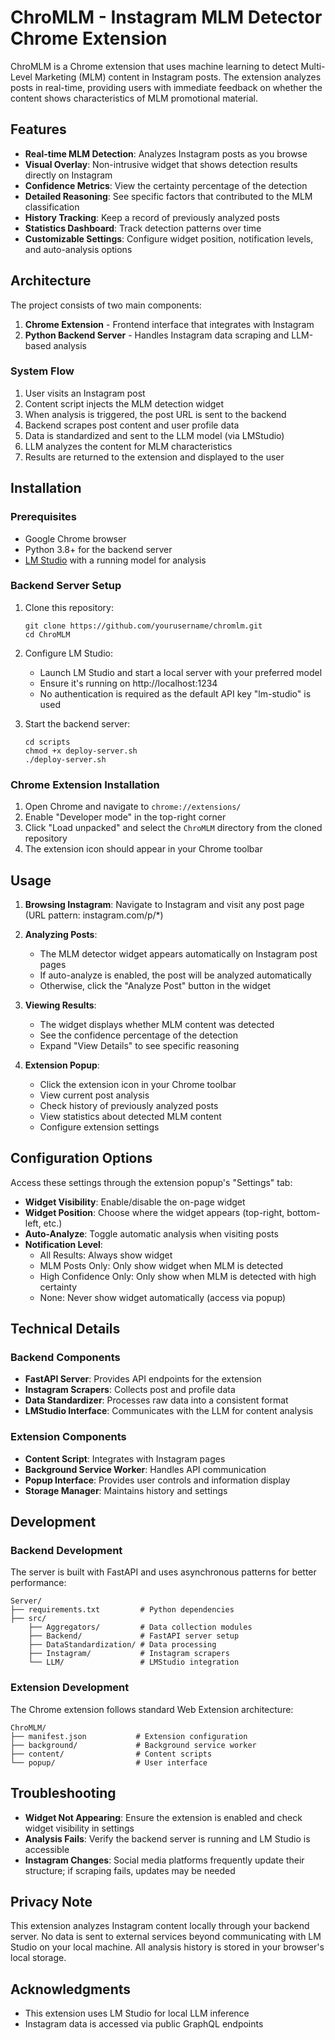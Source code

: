 # ChroMLM - Instagram MLM Detector Chrome Extension

ChroMLM is a Chrome extension that uses machine learning to detect Multi-Level Marketing (MLM) content in Instagram posts. The extension analyzes posts in real-time, providing users with immediate feedback on whether the content shows characteristics of MLM promotional material.

## Features

- **Real-time MLM Detection**: Analyzes Instagram posts as you browse
- **Visual Overlay**: Non-intrusive widget that shows detection results directly on Instagram
- **Confidence Metrics**: View the certainty percentage of the detection
- **Detailed Reasoning**: See specific factors that contributed to the MLM classification
- **History Tracking**: Keep a record of previously analyzed posts
- **Statistics Dashboard**: Track detection patterns over time
- **Customizable Settings**: Configure widget position, notification levels, and auto-analysis options

## Architecture

The project consists of two main components:

1. **Chrome Extension** - Frontend interface that integrates with Instagram
2. **Python Backend Server** - Handles Instagram data scraping and LLM-based analysis

### System Flow

1. User visits an Instagram post
2. Content script injects the MLM detection widget
3. When analysis is triggered, the post URL is sent to the backend
4. Backend scrapes post content and user profile data
5. Data is standardized and sent to the LLM model (via LMStudio)
6. LLM analyzes the content for MLM characteristics
7. Results are returned to the extension and displayed to the user

## Installation

### Prerequisites

- Google Chrome browser
- Python 3.8+ for the backend server
- [LM Studio](https://lmstudio.ai/) with a running model for analysis

### Backend Server Setup

1. Clone this repository:
   ```
   git clone https://github.com/yourusername/chromlm.git
   cd ChroMLM
   ```

2. Configure LM Studio:
   - Launch LM Studio and start a local server with your preferred model
   - Ensure it's running on http://localhost:1234
   - No authentication is required as the default API key "lm-studio" is used

3. Start the backend server:
   ```
   cd scripts
   chmod +x deploy-server.sh
   ./deploy-server.sh
   ```

### Chrome Extension Installation

1. Open Chrome and navigate to `chrome://extensions/`
2. Enable "Developer mode" in the top-right corner
3. Click "Load unpacked" and select the `ChroMLM` directory from the cloned repository
4. The extension icon should appear in your Chrome toolbar

## Usage

1. **Browsing Instagram**: Navigate to Instagram and visit any post page (URL pattern: instagram.com/p/*)

2. **Analyzing Posts**: 
   - The MLM detector widget appears automatically on Instagram post pages
   - If auto-analyze is enabled, the post will be analyzed automatically
   - Otherwise, click the "Analyze Post" button in the widget

3. **Viewing Results**:
   - The widget displays whether MLM content was detected
   - See the confidence percentage of the detection
   - Expand "View Details" to see specific reasoning

4. **Extension Popup**:
   - Click the extension icon in your Chrome toolbar
   - View current post analysis
   - Check history of previously analyzed posts
   - View statistics about detected MLM content
   - Configure extension settings

## Configuration Options

Access these settings through the extension popup's "Settings" tab:

- **Widget Visibility**: Enable/disable the on-page widget
- **Widget Position**: Choose where the widget appears (top-right, bottom-left, etc.)
- **Auto-Analyze**: Toggle automatic analysis when visiting posts
- **Notification Level**: 
  - All Results: Always show widget
  - MLM Posts Only: Only show widget when MLM is detected
  - High Confidence Only: Only show when MLM is detected with high certainty
  - None: Never show widget automatically (access via popup)

## Technical Details

### Backend Components

- **FastAPI Server**: Provides API endpoints for the extension
- **Instagram Scrapers**: Collects post and profile data
- **Data Standardizer**: Processes raw data into a consistent format
- **LMStudio Interface**: Communicates with the LLM for content analysis

### Extension Components

- **Content Script**: Integrates with Instagram pages
- **Background Service Worker**: Handles API communication
- **Popup Interface**: Provides user controls and information display
- **Storage Manager**: Maintains history and settings

## Development

### Backend Development

The server is built with FastAPI and uses asynchronous patterns for better performance:

```
Server/
├── requirements.txt         # Python dependencies
├── src/
    ├── Aggregators/         # Data collection modules
    ├── Backend/             # FastAPI server setup
    ├── DataStandardization/ # Data processing
    ├── Instagram/           # Instagram scrapers
    └── LLM/                 # LMStudio integration
```

### Extension Development

The Chrome extension follows standard Web Extension architecture:

```
ChroMLM/
├── manifest.json           # Extension configuration
├── background/             # Background service worker
├── content/                # Content scripts
└── popup/                  # User interface
```

## Troubleshooting

- **Widget Not Appearing**: Ensure the extension is enabled and check widget visibility in settings
- **Analysis Fails**: Verify the backend server is running and LM Studio is accessible
- **Instagram Changes**: Social media platforms frequently update their structure; if scraping fails, updates may be needed

## Privacy Note

This extension analyzes Instagram content locally through your backend server. No data is sent to external services beyond communicating with LM Studio on your local machine. All analysis history is stored in your browser's local storage.

## Acknowledgments

- This extension uses LM Studio for local LLM inference
- Instagram data is accessed via public GraphQL endpoints